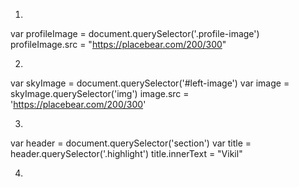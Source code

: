 1.

var profileImage = document.querySelector('.profile-image')
profileImage.src = "https://placebear.com/200/300"

2. 

var skyImage = document.querySelector('#left-image')
var image = skyImage.querySelector('img')
image.src = 'https://placebear.com/200/300'

3. 

var header = document.querySelector('section')
var title = header.querySelector('.highlight')
title.innerText = "Vikil"

4.